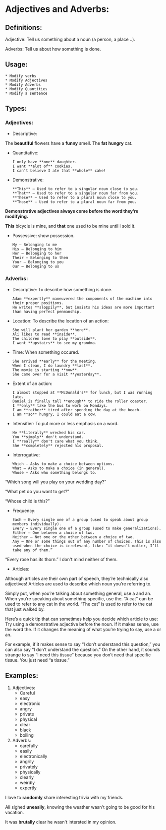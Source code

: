# Adjectives and Adverbs:

## Definitions:

Adjective: Tell us something about a noun (a person, a place ..).

Adverbs: Tell us about how something is done.


## Usage:

    * Modify verbs
    * Modify Adjectives
    * Modify Adverbs
    * Modify Quantities
    * Modify a sentence

## Types:

### Adjectives:
* Descriptive: 

The **beautiful** flowers have a **funny** smell.
The **fat** **hungry** cat.

* Quantitative:

      I only have **one** daughter.
      I want **alot of** cookies.
      I can’t believe I ate that **whole** cake!

* Demonstrative:

      **This** — Used to refer to a singular noun close to you.
      **That** — Used to refer to a singular noun far from you.
      **These** — Used to refer to a plural noun close to you.
      **Those** — Used to refer to a plural noun far from you.
      
__Demonstrative adjectives always come before the word they’re modifying.__

**This** bicycle is mine, and **that** one used to be mine until I sold it.

* Possessive: show possession.

      My — Belonging to me
      His — Belonging to him
      Her — Belonging to her
      Their — Belonging to them
      Your — Belonging to you
      Our — Belonging to us

### Adverbs:

* Descriptive: To describe how something is done.

      Adam **expertly** maneuvered the components of the machine into their proper positions.
      He writes **sloppily**, but insists his ideas are more important than having perfect penmanship.

* Location: To describe the location of an action:

      She will plant her garden **here**.
      Ali likes to read **inside**.
      The children love to play **outside**.
      I went **upstairs** to see my grandma.

* Time: When something occured.

      She arrived **early** for the meeting.
      When I clean, I do laundry **last**.
      The movie is starting **now**.
      She came over for a visit **yesterday**.

* Extent of an action:

      I almost stopped at **McDonald's** for lunch, but I was running late.
      Daniel is finally tall **enough** to ride the roller coaster.
      I **only** take the bus to work on Mondays.
      I am **rather** tired after spending the day at the beach.
      I am **so** hungry, I could eat a cow.

* Intensifier: To put more or less emphasis on a word.

      He **literally** wrecked his car.
      You **simply** don't understand.
      I **really** don't care what you think.
      She **completely** rejected his proposal.

* Interrogative:

      Which — Asks to make a choice between options.
      What — Asks to make a choice (in general).
      Whose — Asks who something belongs to.

“Which song will you play on your wedding day?”

“What pet do you want to get?”

“Whose child is this?”

* Frequency:

      Each — Every single one of a group (used to speak about group members individually).
      Every — Every single one of a group (used to make generalizations).
      Either — One between a choice of two.
      Neither — Not one or the other between a choice of two.
      Any — One or some things out of any number of choices. This is also used when the choice is irrelevant, like: “it doesn’t matter, I’ll take any of them.”
      
“Every rose has its thorn.”
I don't mind neither of them.

* Articles:

Although articles are their own part of speech, they’re technically also adjectives! Articles are used to describe which noun you’re referring to.

Simply put, when you’re talking about something general, use a and an. When you’re speaking about something specific, use the. “A cat” can be used to refer to any cat in the world. “The cat” is used to refer to the cat that just walked by.

Here’s a quick tip that can sometimes help you decide which article to use: Try using a demonstrative adjective before the noun. If it makes sense, use the word the. If it changes the meaning of what you’re trying to say, use a or an.

For example, if it makes sense to say “I don’t understand this question,” you can also say “I don’t understand the question.” On the other hand, it sounds strange to say “I need this tissue” because you don’t need that specific tissue. You just need “a tissue.”

## Examples:

1. Adjectives:
      * Careful
      * easy
      * electronic
      * angry
      * private
      * physical
      * clear
      * black
      * boiling
2. Adverbs:
      * carefully
      * easily
      * electronically
      * angrily
      * privately
      * physically
      * clearly
      * weirdly
      * expertly
      
I love to **randomly** share interesting trivia with my friends.

Ali sighed **uneasily**, knowing the weather wasn't going to be good for his vacation.

It was **brutally** clear he wasn't intersted in my opinion.



